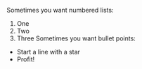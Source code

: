 Sometimes you want numbered lists:
1. One
2. Two
3. Three
Sometimes you want bullet points:
* Start a line with a star
* Profit!

